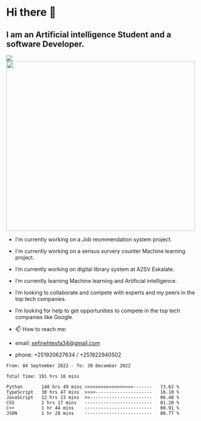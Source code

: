 # Hi there 👋
## I am an Artificial intelligence Student and a software Developer.
<img src = "https://github-readme-stats.vercel.app/api?username=sefinehtesfa34&&show_icons=true&title_color=ffffff&icon_color=bb2acf&text_color=daf7dc&bg_color=151515"/>
<img src="https://wakatime.com/share/@sefinehtesfa34/ae9674e3-b462-4438-9120-52fc3d0ffbbb.png" width ="500" height = "450"/>

- I'm currently working on a Job reommendation system project.
- I'm currently working on a sensus survery counter Machine learning project.
-  I’m currently working on digital library system at A2SV Eskalate.
-  I’m currently learning Machine learning and Artificial intelligence.
-  I’m looking to collaborate and compete with experts and my peers in the top tech companies.
-  I’m looking for help to get opportunities to compete in the top tech companies like Google.

- 📫 How to reach me: 
- email: sefinehtesfa34@gmail.com
- phone: +251920627634 / +251922940502
<!--START_SECTION:waka-->

```text
From: 04 September 2022 - To: 30 December 2022

Total Time: 191 hrs 16 mins

Python       140 hrs 49 mins >>>>>>>>>>>>>>>>>>-------   73.62 %
TypeScript   30 hrs 47 mins  >>>>---------------------   16.10 %
JavaScript   12 hrs 23 mins  >>-----------------------   06.48 %
CSS          2 hrs 17 mins   -------------------------   01.20 %
C++          1 hr 44 mins    -------------------------   00.91 %
JSON         1 hr 28 mins    -------------------------   00.77 %
```

<!--END_SECTION:waka-->
